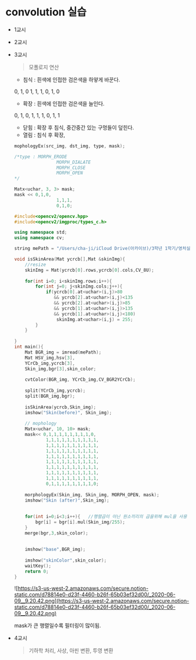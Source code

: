 # convolution 실습

- 1교시
- 2교시
- 3교시

    > 모폴로지 연산

    - 침식 : 흰색에 인접한 검은색을 하얗게 바꾼다.

    0, 1, 0
    1, 1, 1,
    0, 1, 0

    - 확장 : 흰색에 인접한 검은색을 늘인다.

    0, 1, 0,
    1, 1, 1,
    0, 1, 1

    - 닫힘 : 확장 후 침식, 중간중간 있는 구멍들이 덮힌다.
    - 열림 : 침식 후 확장,

    ```cpp
    mophologyEx(src_img, dst_img, type, mask);

    /*type : MORPH_ERODE
                    MORPH_DIALATE
                    MORPH_CLOSE
                    MORPH_OPEN
    */

    Matx<uchar, 3, 3> mask;
    mask << 0,1,0,
                    1,1,1,
                    0,1,0;
    ```

    ```cpp
    #include<opencv2/opencv.hpp>
    #include<opencv2/imgproc/types_c.h>

    using namespace std;
    using namespace cv;

    string mePath = "/Users/cha-ji/iCloud Drive(아카이브)/3학년 1학기/영처실(코드)/Git/OpenCV_12Week/OpenCV_12Week/Base.lproj/me.jpeg";

    void isSkinArea(Mat ycrcb[],Mat &skinImg){
        //resize
        skinImg = Mat(ycrcb[0].rows,ycrcb[0].cols,CV_8U);
        
        for(int i=0; i<skinImg.rows;i++){
            for(int j=0; j<skinImg.cols;j++){
                if(ycrcb[0].at<uchar>(i,j)>80
                   && ycrcb[2].at<uchar>(i,j)<135
                   && ycrcb[2].at<uchar>(i,j)>85
                   && ycrcb[1].at<uchar>(i,j)>135
                   && ycrcb[1].at<uchar>(i,j)<180)
                    skinImg.at<uchar>(i,j) = 255;
            }
        }
        
    }
    int main(){
        Mat BGR_img = imread(mePath);
        Mat HSV_img,hsv[3],
        YCrCb_img,ycrcb[3],
        Skin_img,bgr[3],skin_color;
        
        cvtColor(BGR_img, YCrCb_img,CV_BGR2YCrCb);
        
        split(YCrCb_img,ycrcb);
        split(BGR_img,bgr);
        
        isSkinArea(ycrcb,Skin_img);
        imshow("Skin(before)", Skin_img);
        
        // mophology
        Matx<uchar, 10, 10> mask;
        mask<< 0,1,1,1,1,1,1,1,1,0,
                1,1,1,1,1,1,1,1,1,1,
                1,1,1,1,1,1,1,1,1,1,
                1,1,1,1,1,1,1,1,1,1,
                1,1,1,1,1,1,1,1,1,1,
                1,1,1,1,1,1,1,1,1,1,
                1,1,1,1,1,1,1,1,1,1,
                1,1,1,1,1,1,1,1,1,1,
                1,1,1,1,1,1,1,1,1,1,
                0,1,1,1,1,1,1,1,1,0;
        
        morphologyEx(Skin_img, Skin_img, MORPH_OPEN, mask);
        imshow("Skin (after)",Skin_img);
        
        
        for(int i=0;i<3;i++){   //행렬곱이 아닌 원소끼리의 곱을위해 mul을 사용
            bgr[i] = bgr[i].mul(Skin_img/255);
        }
        merge(bgr,3,skin_color);
        
        
        imshow("base",BGR_img);
        
        imshow("skinColor",skin_color);
        waitKey();
        return 0;
    }
    ```

    ![https://s3-us-west-2.amazonaws.com/secure.notion-static.com/d78814e0-d23f-4460-b26f-65b03ef32d00/_2020-06-09__9.20.42.png](https://s3-us-west-2.amazonaws.com/secure.notion-static.com/d78814e0-d23f-4460-b26f-65b03ef32d00/_2020-06-09__9.20.42.png)

    mask가 큰 행렬일수록 필터링이 많이됨.

- 4교시

    > 기하학 처리, 사상, 아핀 변환, 투영 변환
